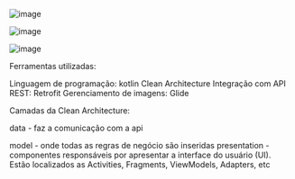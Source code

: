 
![image](https://user-images.githubusercontent.com/78871436/136733640-9890ce12-de9c-482c-9dda-eb59ca6c7440.png)

![image](https://user-images.githubusercontent.com/78871436/136733735-ad889794-0450-46f3-b597-89b909645dd4.png)

![image](https://user-images.githubusercontent.com/78871436/136733774-02ab3bfb-c13b-4c12-a6df-4f6cd0c72932.png)



Ferramentas utilizadas:

Linguagem de programação: kotlin
Clean Architecture
Integração com API REST: Retrofit
Gerenciamento de imagens: Glide

Camadas da Clean Architecture:

data - faz a comunicação com a api

model - onde todas as regras de negócio são inseridas
presentation - componentes responsáveis por apresentar a interface do usuário (UI). Estão localizados as Activities, Fragments, ViewModels, Adapters, etc
